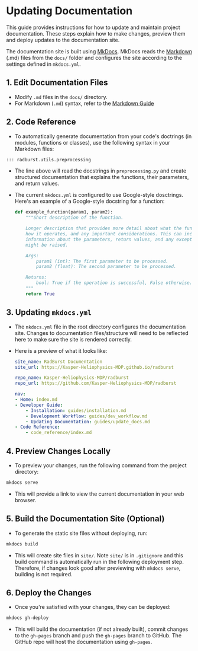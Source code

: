 # Updating Documentation

This guide provides instructions for how to update and maintain project documentation. These steps explain how to make changes, preview them and deploy updates to the documentation site.

The documentation site is built using [MkDocs](https://www.mkdocs.org/). MkDocs reads the [Markdown](https://www.markdownguide.org/) (.md) files from the `docs/` folder and configures the site according to the settings defined in `mkdocs.yml`.

## 1. Edit Documentation Files

- Modify `.md` files in the `docs/` directory.
- For Markdown (`.md`) syntax, refer to the [Markdown Guide](https://www.markdownguide.org/)

## 2. Code Reference

- To automatically generate documentation from your code's doctrings (in modules, functions or classes), use the following syntax in your Markdown files:

```markdown
::: radburst.utils.preprocessing
```

- The line above will read the docstrings in `preprocessing.py` and create structured documentation that explains the functions, their parameters, and return values.
- The current `mkdocs.yml` is configured to use Google-style dosctrings. Here's an example of a Google-style docstring for a function:

    ```python
    def example_function(param1, param2):
        """Short description of the function.

        Longer description that provides more detail about what the function does,
        how it operates, and any important considerations. This can include
        information about the parameters, return values, and any exceptions that
        might be raised.

        Args:
            param1 (int): The first parameter to be processed.
            param2 (float): The second parameter to be processed.

        Returns:
            bool: True if the operation is successful, False otherwise.
        """
        return True
    ```

## 3. Updating `mkdocs.yml`

- The `mkdocs.yml` file in the root directory configures the documentation site. Changes to documentation files/structure will need to be reflected here to make sure the site is rendered correctly.
- Here is a preview of what it looks like:

    ```yaml
    site_name: RadBurst Documentation
    site_url: https://Kasper-Heliophysics-MDP.github.io/radburst

    repo_name: Kasper-Heliophysics-MDP/radburst
    repo_url: https://github.com/Kasper-Heliophysics-MDP/radburst

    nav:
    - Home: index.md
    - Developer Guide:
        - Installation: guides/installation.md
        - Development Workflow: guides/dev_workflow.md
        - Updating Documentation: guides/update_docs.md
    - Code Reference:
        - code_reference/index.md
    ```

## 4. Preview Changes Locally

- To preview your changes, run the following command from the project directory:

```bash
mkdocs serve
```
- This will provide a link to view the current documentation in your web browser.

## 5. Build the Documentation Site (Optional)

- To generate the static site files without deploying, run:

```bash
mkdocs build
```
- This will create site files in `site/`. Note `site/` is in `.gitignore` and this build command is automatically run in the following deployment step. Therefore, if changes look good after previewing with `mkdocs serve`, building is not required.

## 6. Deploy the Changes

- Once you're satisfied with your changes, they can be deployed:

```bash
mkdocs gh-deploy
```
- This will build the documentation (if not already built), commit changes to the `gh-pages` branch and push the `gh-pages` branch to GitHub. The GitHub repo will host the documentation using `gh-pages`.